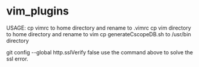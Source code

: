 # vim_plugins

USAGE:
cp vimrc to home directory and rename to .vimrc
cp vim directory to home directory and rename to vim
cp generateCscopeDB.sh to /usr/bin directory

git config --global http.sslVerify false
use the command above to solve the ssl error.
